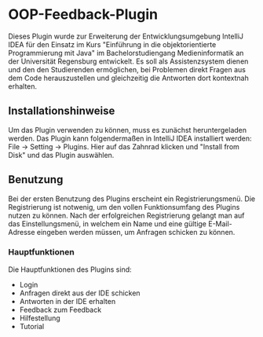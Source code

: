 # OOP-Feedback-Plugin
Dieses Plugin wurde zur Erweiterung der Entwicklungsumgebung IntelliJ IDEA für den Einsatz im Kurs "Einführung in die objektorientierte Programmierung mit Java" im Bachelorstudiengang Medieninformatik an der Universität Regensburg entwickelt. Es soll als Assistenzsystem dienen und den den Studierenden ermöglichen, bei Problemen direkt Fragen aus dem Code herauszustellen und gleichzeitig die Antworten dort kontextnah erhalten. 

## Installationshinweise
Um das Plugin verwenden zu können, muss es zunächst heruntergeladen werden. 
Das Plugin kann folgendermaßen in IntelliJ IDEA installiert werden: 
File -> Setting -> Plugins. Hier auf das Zahnrad klicken und "Install from Disk" und das Plugin auswählen.

## Benutzung
Bei der ersten Benutzung des Plugins erscheint ein Registrierungsmenü. Die Registrierung ist notwenig, um den vollen Funktionsumfang des Plugins nutzen zu können. Nach der erfolgreichen Registrierung gelangt man auf das Einstellungsmenü, in welchem ein Name und eine gültige E-Mail-Adresse eingeben werden müssen, um Anfragen schicken zu können.

### Hauptfunktionen
Die Hauptfunktionen des Plugins sind:
- Login
- Anfragen direkt aus der IDE schicken
- Antworten in der IDE erhalten
- Feedback zum Feedback
- Hilfestellung
- Tutorial


